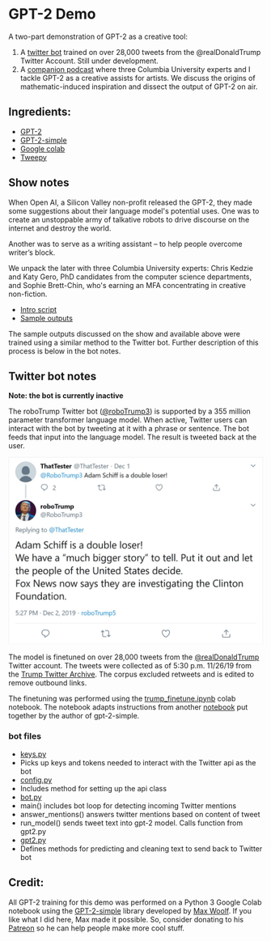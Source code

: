 # GPT-2 Demo

A two-part demonstration of GPT-2 as a creative tool:

1. A [twitter bot](https://twitter.com/tweetForThat1) trained on over 28,000 tweets from the @realDonaldTrump Twitter Account. Still under development. 
2. A [companion podcast](https://soundcloud.com/user-545533369/on-computational-creative-assists) where three Columbia University experts and I tackle GPT-2 as a creative assists for artists. We discuss the origins of mathematic-induced inspiration and dissect the output of GPT-2 on air.      
 
## Ingredients:

* [GPT-2](https://openai.com/blog/better-language-models/)
* [GPT-2-simple](https://github.com/minimaxir/gpt-2-simple)
* [Google colab](https://colab.research.google.com/)
* [Tweepy](https://www.tweepy.org/)
 
 
## Show notes

When Open AI, a Silicon Valley non-profit released the GPT-2, they made some suggestions about their language model's potential uses. One was to create an unstoppable army of talkative robots to drive discourse on the internet and destroy the world.

Another was to serve as a writing assistant – to help people overcome writer’s block.

We unpack the later with three Columbia University experts: Chris Kedzie and Katy Gero, PhD candidates from the computer science departments, and Sophie Brett-Chin, who's earning an MFA concentrating in creative non-fiction.


* [Intro script](https://github.com/aaronbrezel/GPT-2_Demo/blob/master/Podcast/intro_script.md) 
* [Sample outputs](https://github.com/aaronbrezel/GPT-2_Demo/blob/master/Podcast/Sample_Outputs.md)

The sample outputs discussed on the show and available above were trained using a similar method to the Twitter bot. Further description of this process is below in the bot notes.  


## Twitter bot notes

**Note: the bot is currently inactive**

The roboTrump Twitter bot ([@roboTrump3](https://twitter.com/RoboTrump3)) is supported by a 355 million parameter transformer language model. When active, Twitter users can interact with the bot by tweeting at it with a phrase or sentence. The bot feeds that input into the language model. The result is tweeted back at the user. 

![example_tweet](example_tweet.JPG)

The model is finetuned on over 28,000 tweets from the [@realDonaldTrump](https://twitter.com/realDonaldTrump) Twitter account. The tweets were collected as of 5:30 p.m. 11/26/19 from the [Trump Twitter Archive](http://www.trumptwitterarchive.com/archive). The corpus excluded retweets and is edited to remove outbound links. 

The finetuning was performed using the [trump_finetune.ipynb](https://github.com/aaronbrezel/GPT-2_Demo/blob/master/Trump_finetune.ipynb) colab notebook. The notebook adapts instructions from another [notebook](https://colab.research.google.com/drive/1VLG8e7YSEwypxU-noRNhsv5dW4NfTGce?authuser=1#scrollTo=H7LoMj4GA4n_) put together by the author of gpt-2-simple.

### bot files
* [keys.py](https://github.com/aaronbrezel/GPT-2_Demo/blob/master/bot/keys.py)
 * Picks up keys and tokens needed to interact with the Twitter api as the bot
* [config.py](https://github.com/aaronbrezel/GPT-2_Demo/blob/master/bot/config.py)
 * Includes method for setting up the api class
* [bot.py](https://github.com/aaronbrezel/GPT-2_Demo/blob/master/bot/bot.py)
 * main() includes bot loop for detecting incoming Twitter mentions
 * answer_mentions() answers twitter mentions based on content of tweet
 * run_model() sends tweet text into gpt-2 model. Calls function from gpt2.py
* [gpt2.py](https://github.com/aaronbrezel/GPT-2_Demo/blob/master/bot/gpt2.py)
 * Defines methods for predicting and cleaning text to send back to Twitter bot


## Credit: 

All GPT-2 training for this demo was performed on a Python 3 Google Colab notebook using the [GPT-2-simple](https://github.com/minimaxir/gpt-2-simple) library developed by [Max Woolf](https://minimaxir.com/). If you like what I did here, Max made it possible. So, consider donating to his [Patreon](https://www.patreon.com/minimaxir) so he can help people make more cool stuff. 
